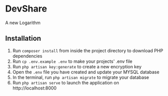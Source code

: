 # DevShare
A new Logarithm

## Installation
1. Run  `composer install` from inside the project directory to download PHP dependencies
2. Run `cp .env.example .env` to make your projects' .env file
3. Run `php artisan key:generate` to create a new encryption key
4. Open the `.env` file you have created and update your MYSQL database 
5. In the terminal, run `php artisan migrate` to migrate your database
2. Run `php artisan serve` to launch the application on http://localhost:8000

